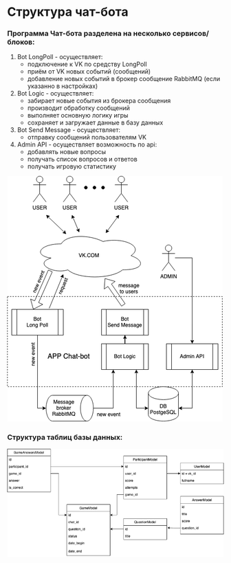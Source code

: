 # Структура чат-бота

### Программа Чат-бота разделена на несколько сервисов/блоков:
1. Bot LongPoll - осуществляет:
   - подключение к VK по средству LongPoll
   - приём от VK новых событий (сообщений)
   - добавление новых событий в брокер сообщение RabbitMQ (если указанно в настройках)
2. Bot Logic - осуществляет:
   - забирает новые события из брокера сообщения
   - производит обработку сообщений
   - выполняет основную логику игры
   - сохраняет и загружает данные в базу данных
3. Bot Send Message - осуществляет:
   - отправку сообщений пользователям VK
4. Admin API - осуществляет возможность по api:
   - добавлять новые вопросы
   - получать список вопросов и ответов
   - получать игровую статистику
   
![app_scheme](img/application_scheme.png)

### Cтруктура таблиц базы данных:

![db_scheme](img/database_scheme.png)